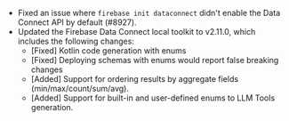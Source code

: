 - Fixed an issue where `firebase init dataconnect` didn't enable the Data Connect API by default (#8927).
- Updated the Firebase Data Connect local toolkit to v2.11.0, which includes the following changes:
  - [Fixed] Kotlin code generation with enums
  - [Fixed] Deploying schemas with enums would report false breaking changes
  - [Added] Support for ordering results by aggregate fields (min/max/count/sum/avg).
  - [Added] Support for built-in and user-defined enums to LLM Tools generation.
